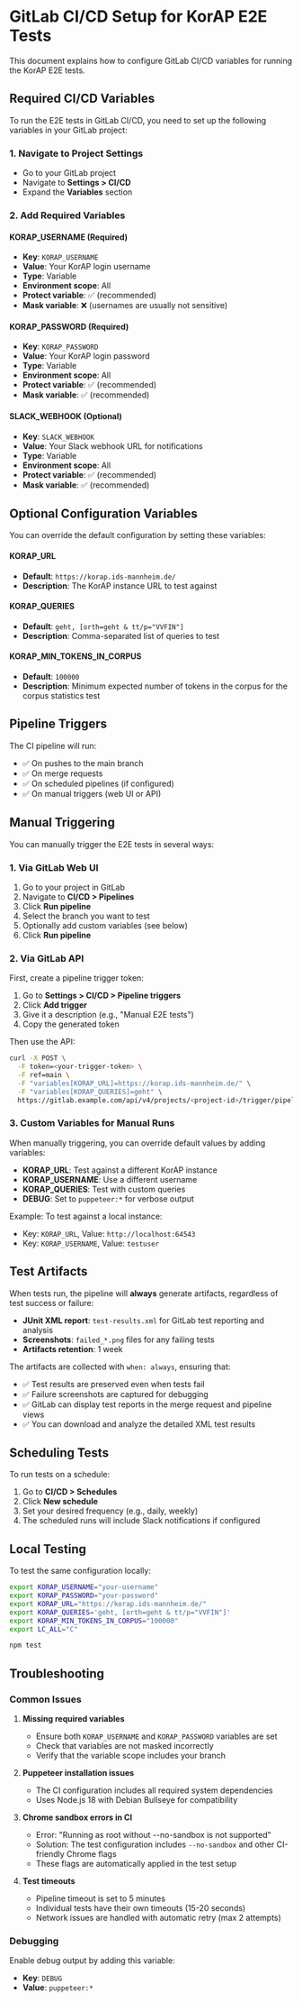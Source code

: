 # GitLab CI/CD Setup for KorAP E2E Tests

This document explains how to configure GitLab CI/CD variables for running the KorAP E2E tests.

## Required CI/CD Variables

To run the E2E tests in GitLab CI/CD, you need to set up the following variables in your GitLab project:

### 1. Navigate to Project Settings
- Go to your GitLab project
- Navigate to **Settings > CI/CD**
- Expand the **Variables** section

### 2. Add Required Variables

#### KORAP_USERNAME (Required)
- **Key**: `KORAP_USERNAME`
- **Value**: Your KorAP login username
- **Type**: Variable
- **Environment scope**: All
- **Protect variable**: ✅ (recommended)
- **Mask variable**: ❌ (usernames are usually not sensitive)

#### KORAP_PASSWORD (Required)
- **Key**: `KORAP_PASSWORD`
- **Value**: Your KorAP login password
- **Type**: Variable
- **Environment scope**: All
- **Protect variable**: ✅ (recommended)
- **Mask variable**: ✅ (recommended)

#### SLACK_WEBHOOK (Optional)
- **Key**: `SLACK_WEBHOOK`
- **Value**: Your Slack webhook URL for notifications
- **Type**: Variable  
- **Environment scope**: All
- **Protect variable**: ✅ (recommended)
- **Mask variable**: ✅ (recommended)

## Optional Configuration Variables

You can override the default configuration by setting these variables:

#### KORAP_URL
- **Default**: `https://korap.ids-mannheim.de/`
- **Description**: The KorAP instance URL to test against

#### KORAP_QUERIES
- **Default**: `geht, [orth=geht & tt/p="VVFIN"]`
- **Description**: Comma-separated list of queries to test

#### KORAP_MIN_TOKENS_IN_CORPUS
- **Default**: `100000`
- **Description**: Minimum expected number of tokens in the corpus for the corpus statistics test

## Pipeline Triggers

The CI pipeline will run:
- ✅ On pushes to the main branch
- ✅ On merge requests
- ✅ On scheduled pipelines (if configured)
- ✅ On manual triggers (web UI or API)

## Manual Triggering

You can manually trigger the E2E tests in several ways:

### 1. Via GitLab Web UI
1. Go to your project in GitLab
2. Navigate to **CI/CD > Pipelines**
3. Click **Run pipeline**
4. Select the branch you want to test
5. Optionally add custom variables (see below)
6. Click **Run pipeline**

### 2. Via GitLab API

First, create a pipeline trigger token:
1. Go to **Settings > CI/CD > Pipeline triggers**
2. Click **Add trigger**
3. Give it a description (e.g., "Manual E2E tests")
4. Copy the generated token

Then use the API:
```bash
curl -X POST \
  -F token=<your-trigger-token> \
  -F ref=main \
  -F "variables[KORAP_URL]=https://korap.ids-mannheim.de/" \
  -F "variables[KORAP_QUERIES]=geht" \
  https://gitlab.example.com/api/v4/projects/<project-id>/trigger/pipeline
```

### 3. Custom Variables for Manual Runs
When manually triggering, you can override default values by adding variables:

- **KORAP_URL**: Test against a different KorAP instance
- **KORAP_USERNAME**: Use a different username  
- **KORAP_QUERIES**: Test with custom queries
- **DEBUG**: Set to `puppeteer:*` for verbose output

Example: To test against a local instance:
- Key: `KORAP_URL`, Value: `http://localhost:64543`
- Key: `KORAP_USERNAME`, Value: `testuser`

## Test Artifacts

When tests run, the pipeline will **always** generate artifacts, regardless of test success or failure:

- **JUnit XML report**: `test-results.xml` for GitLab test reporting and analysis
- **Screenshots**: `failed_*.png` files for any failing tests  
- **Artifacts retention**: 1 week

The artifacts are collected with `when: always`, ensuring that:
- ✅ Test results are preserved even when tests fail
- ✅ Failure screenshots are captured for debugging
- ✅ GitLab can display test reports in the merge request and pipeline views
- ✅ You can download and analyze the detailed XML test results

## Scheduling Tests

To run tests on a schedule:

1. Go to **CI/CD > Schedules**
2. Click **New schedule**
3. Set your desired frequency (e.g., daily, weekly)
4. The scheduled runs will include Slack notifications if configured

## Local Testing

To test the same configuration locally:

```bash
export KORAP_USERNAME="your-username"
export KORAP_PASSWORD="your-password"
export KORAP_URL="https://korap.ids-mannheim.de/"
export KORAP_QUERIES='geht, [orth=geht & tt/p="VVFIN"]'
export KORAP_MIN_TOKENS_IN_CORPUS="100000"
export LC_ALL="C"

npm test
```

## Troubleshooting

### Common Issues

1. **Missing required variables**
   - Ensure both `KORAP_USERNAME` and `KORAP_PASSWORD` variables are set
   - Check that variables are not masked incorrectly
   - Verify that the variable scope includes your branch

2. **Puppeteer installation issues**
   - The CI configuration includes all required system dependencies
   - Uses Node.js 18 with Debian Bullseye for compatibility

3. **Chrome sandbox errors in CI**
   - Error: "Running as root without --no-sandbox is not supported"
   - Solution: The test configuration includes `--no-sandbox` and other CI-friendly Chrome flags
   - These flags are automatically applied in the test setup

4. **Test timeouts**
   - Pipeline timeout is set to 5 minutes
   - Individual tests have their own timeouts (15-20 seconds)
   - Network issues are handled with automatic retry (max 2 attempts)

### Debugging

Enable debug output by adding this variable:
- **Key**: `DEBUG`
- **Value**: `puppeteer:*`
